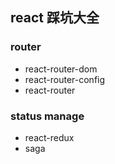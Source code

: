## react 踩坑大全

### router

* react-router-dom
* react-router-config
* react-router

### status manage

* react-redux
* saga